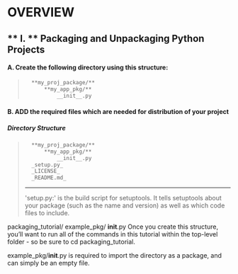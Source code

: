 # OVERVIEW
## ** I. ** Packaging and Unpackaging Python Projects

#### A. Create the following directory using this structure:
> ```bash
>	**my_proj_package/**
>		**my_app_pkg/**
>			__init__.py
> ```

#### B. ADD the required files which are needed for distribution of your project
##### Directory Structure
> ```bash
>	**my_proj_package/**
>		**my_app_pkg/**
>			__init__.py
>	_setup.py_
>	_LICENSE_
>	_README.md_
> ```
>___
> 'setup.py:' is the build script for setuptools. It tells setuptools about your package (such as the name and version) as well as which code files to include.



packaging_tutorial/
  example_pkg/
    __init__.py
Once you create this structure, you’ll want to run all of the commands in this tutorial within the top-level folder - so be sure to cd packaging_tutorial.

example_pkg/__init__.py is required to import the directory as a package, and can simply be an empty file.
